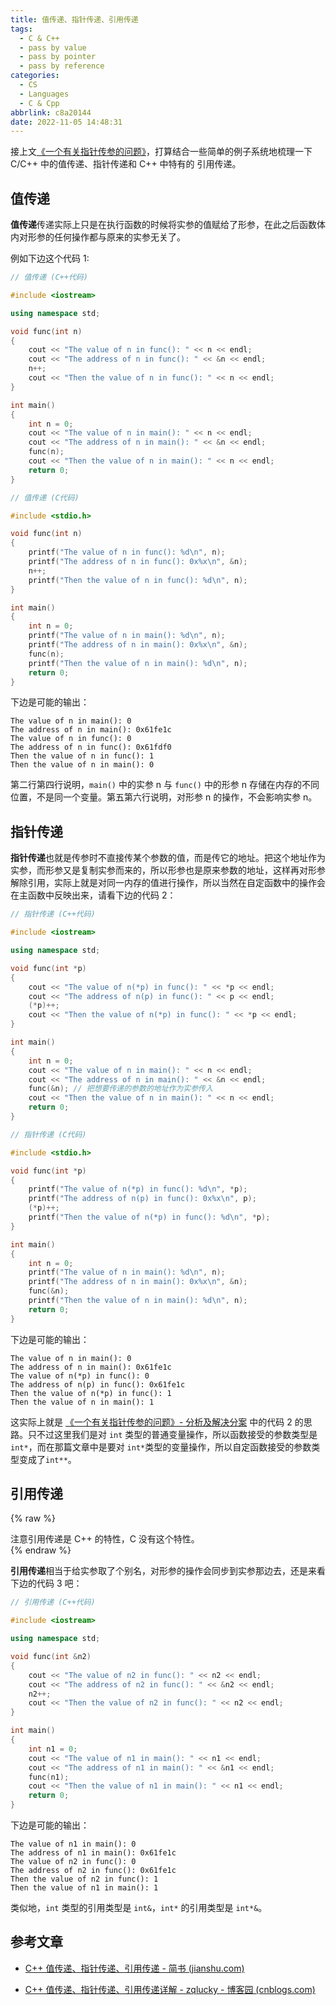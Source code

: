 ```yaml
---
title: 值传递、指针传递、引用传递
tags:
  - C & C++
  - pass by value
  - pass by pointer
  - pass by reference
categories:
  - CS
  - Languages
  - C & Cpp
abbrlink: c8a20144
date: 2022-11-05 14:48:31
---
```


接上文[《一个有关指针传参的问题》](/posts/50c16b14.html)，打算结合一些简单的例子系统地梳理一下 C/C++ 中的值传递、指针传递和 C++ 中特有的 引用传递。

<!--more-->

## 值传递

**值传递**传递实际上只是在执行函数的时候将实参的值赋给了形参，在此之后函数体内对形参的任何操作都与原来的实参无关了。

例如下边这个代码 1:

```c++
// 值传递 (C++代码)

#include <iostream>

using namespace std;

void func(int n)
{
    cout << "The value of n in func(): " << n << endl;
    cout << "The address of n in func(): " << &n << endl;
    n++;
    cout << "Then the value of n in func(): " << n << endl;
}

int main()
{
    int n = 0;
    cout << "The value of n in main(): " << n << endl;
    cout << "The address of n in main(): " << &n << endl;
    func(n);
    cout << "Then the value of n in main(): " << n << endl;
    return 0;
}
```

```c
// 值传递 (C代码)

#include <stdio.h>

void func(int n)
{
    printf("The value of n in func(): %d\n", n);
    printf("The address of n in func(): 0x%x\n", &n);
    n++;
    printf("Then the value of n in func(): %d\n", n);
}

int main()
{
    int n = 0;
    printf("The value of n in main(): %d\n", n);
    printf("The address of n in main(): 0x%x\n", &n);
    func(n);
    printf("Then the value of n in main(): %d\n", n);
    return 0;
}
```

下边是可能的输出：

```
The value of n in main(): 0
The address of n in main(): 0x61fe1c
The value of n in func(): 0
The address of n in func(): 0x61fdf0
Then the value of n in func(): 1
Then the value of n in main(): 0
```

第二行第四行说明，`main()` 中的实参 n 与 `func()` 中的形参 n 存储在内存的不同位置，不是同一个变量。第五第六行说明，对形参 n 的操作，不会影响实参 n。

## 指针传递

**指针传递**也就是传参时不直接传某个参数的值，而是传它的地址。把这个地址作为实参，而形参又是复制实参而来的，所以形参也是原来参数的地址，这样再对形参解除引用，实际上就是对同一内存的值进行操作，所以当然在自定函数中的操作会在主函数中反映出来，请看下边的代码 2：

```c++
// 指针传递 (C++代码)

#include <iostream>

using namespace std;

void func(int *p)
{
    cout << "The value of n(*p) in func(): " << *p << endl;
    cout << "The address of n(p) in func(): " << p << endl;
    (*p)++;
    cout << "Then the value of n(*p) in func(): " << *p << endl;
}

int main()
{
    int n = 0;
    cout << "The value of n in main(): " << n << endl;
    cout << "The address of n in main(): " << &n << endl;
    func(&n); // 把想要传递的参数的地址作为实参传入
    cout << "Then the value of n in main(): " << n << endl;
    return 0;
}
```

```c
// 指针传递 (C代码)

#include <stdio.h>

void func(int *p)
{
    printf("The value of n(*p) in func(): %d\n", *p);
    printf("The address of n(p) in func(): 0x%x\n", p);
    (*p)++;
    printf("Then the value of n(*p) in func(): %d\n", *p);
}

int main()
{
    int n = 0;
    printf("The value of n in main(): %d\n", n);
    printf("The address of n in main(): 0x%x\n", &n);
    func(&n);
    printf("Then the value of n in main(): %d\n", n);
    return 0;
}
```

下边是可能的输出：

```
The value of n in main(): 0
The address of n in main(): 0x61fe1c
The value of n(*p) in func(): 0
The address of n(p) in func(): 0x61fe1c
Then the value of n(*p) in func(): 1
Then the value of n in main(): 1
```

这实际上就是 [《一个有关指针传参的问题》- 分析及解决分案](/posts/50c16b14.html#%E5%88%86%E6%9E%90%E5%8F%8A%E8%A7%A3%E5%86%B3%E6%96%B9%E6%A1%88) 中的代码 2 的思路。只不过这里我们是对 `int` 类型的普通变量操作，所以函数接受的参数类型是 `int*`，而在那篇文章中是要对 `int*`类型的变量操作，所以自定函数接受的参数类型变成了`int**`。

## 引用传递

{% raw %}

<article class="message message-immersive is-warning">
<div class="message-body">
<i class="fas fa-exclamation-triangle mr-2"></i>
注意引用传递是 C++ 的特性，C 没有这个特性。
</div>
</article>
{% endraw %}

**引用传递**相当于给实参取了个别名，对形参的操作会同步到实参那边去，还是来看下边的代码 3 吧：

```c++
// 引用传递 (C++代码)

#include <iostream>

using namespace std;

void func(int &n2)
{
    cout << "The value of n2 in func(): " << n2 << endl;
    cout << "The address of n2 in func(): " << &n2 << endl;
    n2++;
    cout << "Then the value of n2 in func(): " << n2 << endl;
}

int main()
{
    int n1 = 0;
    cout << "The value of n1 in main(): " << n1 << endl;
    cout << "The address of n1 in main(): " << &n1 << endl;
    func(n1);
    cout << "Then the value of n1 in main(): " << n1 << endl;
    return 0;
}
```

下边是可能的输出：

```
The value of n1 in main(): 0
The address of n1 in main(): 0x61fe1c
The value of n2 in func(): 0
The address of n2 in func(): 0x61fe1c
Then the value of n2 in func(): 1
Then the value of n1 in main(): 1
```

类似地，`int` 类型的引用类型是 `int&`，`int*` 的引用类型是 `int*&`。

## 参考文章

- [C++ 值传递、指针传递、引用传递 - 简书 (jianshu.com)](https://www.jianshu.com/p/2b5594b876ef)

- [C++ 值传递、指针传递、引用传递详解 - zqlucky - 博客园 (cnblogs.com)](https://www.cnblogs.com/dingxiaoqiang/p/8012578.html)
